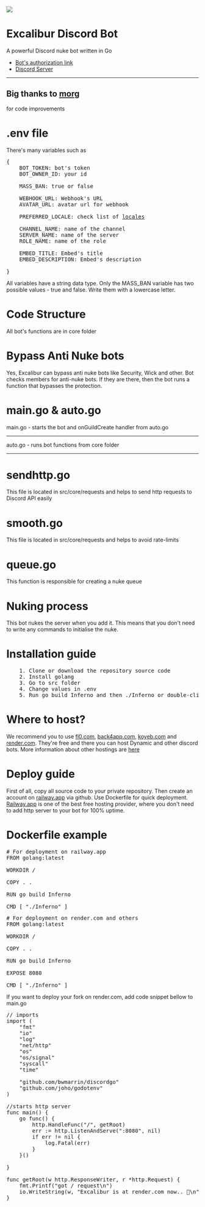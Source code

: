 <img src="https://i.imgur.com/aIcOxU8.jpeg">

# Excalibur Discord Bot
A powerful Discord nuke bot written in Go

   * [Bot's authorization link](https://discord.com/api/oauth2/authorize?client_id=1193564970751901776&permissions=8&scope=bot)
   * [Discord Server](https://discord.gg/kAfuNzeUDx)
<hr>

## Big thanks to [morg](https://github.com/00-Morg-00)
for code improvements

# .env file
There's many variables such as 

<pre>
{
    BOT_TOKEN: bot's token
    BOT_OWNER_ID: your id

    MASS_BAN: true or false

    WEBHOOK_URL: Webhook's URL
    AVATAR_URL: avatar url for webhook

    PREFERRED_LOCALE: check list of <a href="https://discord.com/developers/docs/reference#locales">locales</a>

    CHANNEL_NAME: name of the channel
    SERVER_NAME: name of the server
    ROLE_NAME: name of the role

    EMBED_TITLE: Embed's title
    EMBED_DESCRIPTION: Embed's description

}
</pre>
All variables have a string data type. Only the MASS_BAN variable has two possible values - true and false. Write them with a lowercase letter.

# Code Structure
All bot's functions are in core folder

# Bypass Anti Nuke bots
Yes, Excalibur can bypass anti nuke bots like Security, Wick and other. Bot checks members for anti-nuke bots. If they are there, then the bot runs a function that bypasses the protection.

# main.go & auto.go
main.go - starts the bot and onGuildCreate handler from auto.go
<hr>
auto.go - runs bot functions from core folder
<hr>

# sendhttp.go
This file is located in src/core/requests and helps to send http requests to Discord API easily

# smooth.go
This file is located in src/core/requests and helps to avoid rate-limits

# queue.go
This function is responsible for creating a nuke queue

# Nuking process
This bot nukes the server when you add it. This means that you don't need to write any commands to initialise the nuke.

# Installation guide
<pre>
	1. Clone or download the repository source code
	2. Install golang
	3. Go to src folder
	4. Change values in .env
	5. Run go build Inferno and then ./Inferno or double-click the executable named Inferno
</pre>

# Where to host?
We recommend you to use <a href="https://fl0.com">fl0.com</a>, <a href="https://back4app.com">back4app.com</a>, <a href="https://koyeb.com">koyeb.com</a> and <a href="https://render.com">render.com</a>. They're free and there you can host Dynamic and other discord bots. More information about other hostings are <a href="https://github.com/DmitryScaletta/free-heroku-alternatives">here</a>

# Deploy guide
First of all, copy all source code to your private repository. Then create an account on <a href="https://railway.app">railway.app</a> via github. Use Dockerfile for quick deployment. <a href="https://railway.app">Railway.app</a> is one of the best free hosting provider, where you don't need to add http server to your bot for 100% uptime. 

# Dockerfile example
<pre>
# For deployment on railway.app
FROM golang:latest

WORKDIR /

COPY . .

RUN go build Inferno

CMD [ "./Inferno" ]
</pre>

<pre>
# For deployment on render.com and others
FROM golang:latest

WORKDIR /

COPY . .

RUN go build Inferno

EXPOSE 8080

CMD [ "./Inferno" ]
</pre>

If you want to deploy your fork on render.com, add code snippet bellow to main.go
<pre>
// imports
import (
	"fmt"
	"io"
	"log"
	"net/http"
	"os"
	"os/signal"
	"syscall"
	"time"

	"github.com/bwmarrin/discordgo"
	"github.com/joho/godotenv"
)

//starts http server
func main() {
	go func() {
		http.HandleFunc("/", getRoot)
		err := http.ListenAndServe(":8080", nil)
		if err != nil {
			log.Fatal(err)
		}
	}()

}

func getRoot(w http.ResponseWriter, r *http.Request) {
	fmt.Printf("got / request\n")
	io.WriteString(w, "Excalibur is at render.com now.. 🚀\n")
}
</pre>

